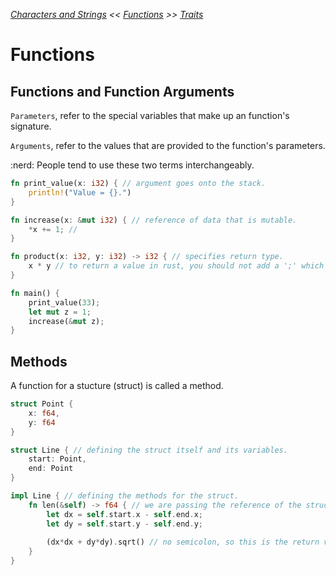 _[Characters and Strings](./text.md) << [Functions](./functions.md) >> [Traits](./traits.md)_

# Functions

## Functions and Function Arguments

`Parameters`, refer to the special variables that make up an function's signature.

`Arguments`, refer to the values that are provided to the function's parameters.

:nerd: People tend to use these two terms interchangeably.

```rust
fn print_value(x: i32) { // argument goes onto the stack.
    println!("Value = {}.")
}

fn increase(x: &mut i32) { // reference of data that is mutable.
    *x += 1; // 
}

fn product(x: i32, y: i32) -> i32 { // specifies return type.
    x * y // to return a value in rust, you should not add a ';' which would make it a statement.
}

fn main() {
    print_value(33);
    let mut z = 1;    
    increase(&mut z);
}
```

## Methods

A function for a stucture (struct) is called a method.

```rust 
struct Point {
    x: f64,
    y: f64
}

struct Line { // defining the struct itself and its variables.
    start: Point,
    end: Point
}

impl Line { // defining the methods for the struct.
    fn len(&self) -> f64 { // we are passing the reference of the struct itself.
        let dx = self.start.x - self.end.x;
        let dy = self.start.y - self.end.y;
        
        (dx*dx + dy*dy).sqrt() // no semicolon, so this is the return value.
    }
}


```